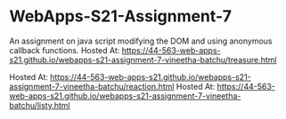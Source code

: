 # WebApps-S21-Assignment-7
An assignment on java script modifying the DOM and using anonymous callback functions.
Hosted At: <https://44-563-web-apps-s21.github.io/webapps-s21-assignment-7-vineetha-batchu/treasure.html>

Hosted At: <https://44-563-web-apps-s21.github.io/webapps-s21-assignment-7-vineetha-batchu/reaction.html>
Hosted At: <https://44-563-web-apps-s21.github.io/webapps-s21-assignment-7-vineetha-batchu/listy.html>
